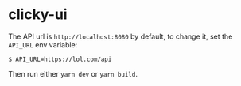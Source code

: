 # clicky-ui

The API url is `http://localhost:8080` by default, to change it, set the `API_URL` env variable:

```
$ API_URL=https://lol.com/api
```

Then run either `yarn dev` or `yarn build`.